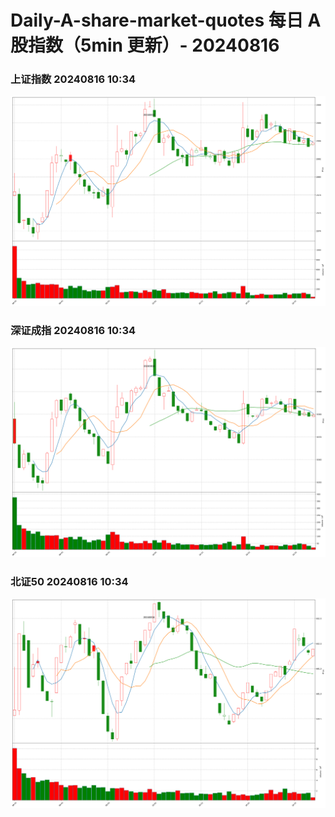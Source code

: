 
# Daily-A-share-market-quotes 每日 A 股指数（5min 更新）- 20240816

### 上证指数 20240816 10:34
![](./fig/2024/8/20240816-sh000001.png)

### 深证成指 20240816 10:34
![](./fig/2024/8/20240816-sz399001.png)

### 北证50 20240816 10:34
![](./fig/2024/8/20240816-bj899050.png)
